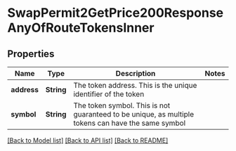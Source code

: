 # SwapPermit2GetPrice200ResponseAnyOfRouteTokensInner

## Properties

Name | Type | Description | Notes
------------ | ------------- | ------------- | -------------
**address** | **String** | The token address. This is the unique identifier of the token | 
**symbol** | **String** | The token symbol. This is not guaranteed to be unique, as multiple tokens can have the same symbol | 

[[Back to Model list]](../README.md#documentation-for-models) [[Back to API list]](../README.md#documentation-for-api-endpoints) [[Back to README]](../README.md)


